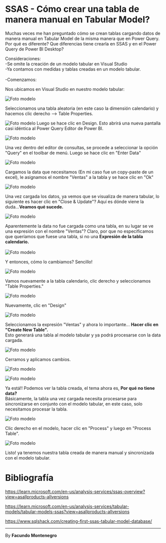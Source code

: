 # SSAS - Cómo crear una tabla de manera manual en Tabular Model? 


Muchas veces me han preguntado cómo se crean tablas cargando datos de manera manual en Tabular Model de la misma manera que en Power Query. Por qué es diferente? Que diferencias tiene crearla en SSAS y en el Power Query de Power BI Desktop?


Consideraciones:<br />
-Se omite la creación de un modelo tabular en Visual Studio<br />
-Ya contamos con medidas y tablas creadas en un modelo tabular.<br />
<br />
-Comenzamos: <br />


Nos ubicamos en Visual Studio en nuestro modelo tabular:

![Foto modelo](captura2.png)

Seleccionamos una tabla aleatoria (en este caso la dimensión calendario) y hacemos clic derecho --> Table Properties.

![Foto modelo](captura5.png)
Luego se hace clic en Design. Esto abrirá una nueva pantalla casi idéntica al Power Query Editor de Power BI.

![Foto modelo](captura6.png)

Una vez dentro del editor de consultas, se procede a seleccionar la opción "Query" en el toolbar de menú. Luego se hace clic en "Enter Data"

![Foto modelo](captura8.png)

Cargamos la data que necesitamos (En mi caso fue un copy-paste de un excel), le asignamos el nombre "Ventas" a la tabla y se hace clic en "Ok"


![Foto modelo](captura9.png)

Una vez cargada los datos, ya vemos que se visualiza de manera tabular, lo siguiente es hacer clic en "Close & Update"? Aquí es dónde viene la duda...**Veamos qué sucede.**

![Foto modelo](captura10.png)

Aparentemente la data no fue cargada como una tabla, en su lugar se ve una expresión con el nombre "Ventas"? Claro, por que no especificamos que queríamos que fuese una tabla, si no una **Expresión de la tabla calendario.**
<br /><br />
![Foto modelo](captura11.png)

Y entonces, cómo lo cambiamos? Sencillo!

![Foto modelo](captura12.png)

Vamos nuevamente a la tabla calendario, clic derecho y seleccionamos "Table Properties."

![Foto modelo](captura13.png)

Nuevamente, clic en "Design"

![Foto modelo](captura14.png)

Seleccionamos la expresión "Ventas" y ahora lo importante... **Hacer clic en "Create New Table".**
<br />
Esto generará una tabla al modelo tabular y ya podrá procesarse con la data cargada.


![Foto modelo](captura15.png)

Cerramos y aplicamos cambios.

![Foto modelo](captura16.png)

![Foto modelo](captura17.png)

Ya está!! Podemos ver la tabla creada, el tema ahora es, **Por qué no tiene data?** <br />
Básicamente, la tabla una vez cargada necesita procesarse para sincronizarse en conjunto con el modelo tabular, en este caso, solo necesitamos procesar la tabla.

![Foto modelo](captura18.png)

Clic derecho en el modelo, hacer clic en "Process" y luego en "Process Table".

![Foto modelo](captura19.png)

Listo! ya tenemos nuestra tabla creada de manera manual y sincronizada con el modelo tabular. 



# Bibliografía

https://learn.microsoft.com/en-us/analysis-services/ssas-overview?view=asallproducts-allversions

https://learn.microsoft.com/en-us/analysis-services/tabular-models/tabular-models-ssas?view=asallproducts-allversions

https://www.sqlshack.com/creating-first-ssas-tabular-model-database/

---

By **Facundo Montenegro**

